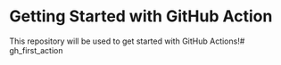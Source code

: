 # Getting Started with GitHub Action

This repository will be used to get started with GitHub Actions!# gh_first_action
